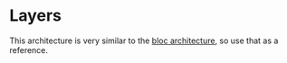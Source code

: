 # Layers 

This architecture is very similar to the [bloc architecture](https://bloclibrary.dev/#/architecture), so use that as a reference.
